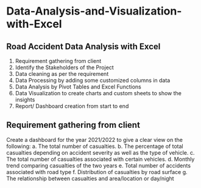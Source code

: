 # Data-Analysis-and-Visualization-with-Excel

## Road Accident Data Analysis with Excel
1.	Requirement gathering from client
2.	Identify the Stakeholders of the Project
3.	Data cleaning as per the requirement
4.	Data Processing by adding some customized columns in data
5.	Data Analysis by Pivot Tables and Excel Functions
6.	Data Visualization to create charts and custom sheets to show the insights
7.	Report/ Dashboard creation from start to end

## Requirement gathering from client
Create a dashboard for the year 2021/2022 to give a clear view on the following:
a.	The total number of casualties.
b.	The percentage of total casualties depending on accident severity as well as the type of vehicle.
c.	The total number of casualties associated with certain vehicles.
d.	Monthly trend comparing casualties of the two years
e.	Total number of accidents associated with road type
f.	Distribution of casualties by road surface
g.	The relationship between casualties and area/location or day/night

